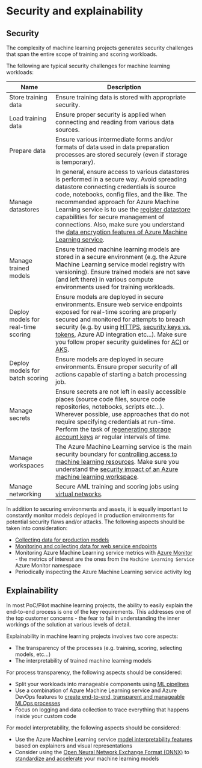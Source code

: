 # Security and explainability

## Security

The complexity of machine learning projects generates security challenges that span the entire scope of training and scoring workloads. 

The following are typical security challenges for machine learning workloads:

Name | Description
--- | ---
Store training data | Ensure training data is stored with appropriate security.
Load training data | Ensure proper security is applied when connecting and reading from various data sources.
Prepare data | Ensure various intermediate forms and/or formats of data used in data preparation processes are stored securely (even if storage is temporary).
Manage datastores | In general, ensure access to various datastores is performed in a secure way. Avoid spreading datastore connecting credentials is source code, notebooks, config files, and the like. The recommended approach for Azure Machine Learning service is to use the [register datastore](https://docs.microsoft.com/en-us/azure/machine-learning/service/how-to-access-data) capabilities for secure management of connections. Also, make sure you understand the [data encryption features of Azure Machine Learning service](https://docs.microsoft.com/en-us/azure/machine-learning/service/concept-enterprise-security#data-encryption).
Manage trained models | Ensure trained machine learning models are stored in a secure environment (e.g. the Azure Machine Learning service model registry with versioning). Ensure trained models are not save (and left there) in various compute environments used for training workloads.
Deploy models for real-time scoring | Ensure models are deployed in secure environments. Ensure web service endpoints exposed for real-time scoring are properly secured and monitored for attempts to breach security (e.g. by using [HTTPS](https://docs.microsoft.com/en-us/azure/machine-learning/service/how-to-secure-web-service), [security keys vs. tokens](https://docs.microsoft.com/en-us/azure/machine-learning/service/concept-enterprise-security#authentication-for-web-service-deployment), Azure AD integration etc...). Make sure you follow proper security guidelines for [ACI](https://docs.microsoft.com/en-us/azure/container-instances/container-instances-image-security) or [AKS](https://docs.microsoft.com/en-in/azure/aks/concepts-security).
Deploy models for batch scoring | Ensure models are deployed in secure environments. Ensure proper security of all actions capable of starting a batch processing job.
Manage secrets | Ensure secrets are not left in easily accessible places (source code files, source code repositories, notebooks, scripts etc...). Wherever possible, use approaches that do not require specifying credentials at run-time. Perform the task of [regenerating storage account keys](https://docs.microsoft.com/en-us/azure/machine-learning/service/how-to-change-storage-access-key) ar regular intervals of time.
Manage workspaces | The Azure Machine Learning service is the main security boundary for [controlling access to machine learning resources](https://docs.microsoft.com/en-us/azure/machine-learning/service/concept-enterprise-security#authorization). Make sure you understand the [security impact of an Azure machine learning workspace](https://docs.microsoft.com/en-us/azure/machine-learning/service/concept-enterprise-security#securing-compute-targets-and-data).
Manage networking | Secure AML training and scoring jobs using [virtual networks](https://docs.microsoft.com/en-us/azure/machine-learning/service/how-to-enable-virtual-network).


In addition to securing environments and assets, it is equally important to constantly monitor models deployed in production environments for potential security flaws and/or attacks. The following aspects should be taken into consideration:

- [Collecting data for production models](https://docs.microsoft.com/en-us/azure/machine-learning/service/how-to-access-data)
- [Monitoring and collecting data for web service endpoints](https://docs.microsoft.com/en-us/azure/machine-learning/service/how-to-enable-app-insights)
- Monitoring Azure Machine Learning service metrics with [Azure Monitor](https://docs.microsoft.com/en-us/azure/azure-monitor/platform/data-platform-metrics) - the metrics of interest are the ones from the ```Machine Learning Service``` Azure Monitor namespace
- Periodically inspecting the Azure Machine Learning service activity log

## Explainability

In most PoC/Pilot machine learning projects, the ability to easily explain the end-to-end process is one of the key requirements. This addresses one of the top customer concerns - the fear to fail in understanding the inner workings of the solution at various levels of detail.

Explainability in machine learning projects involves two core aspects:

- The transparency of the processes (e.g. training, scoring, selecting models, etc...)
- The interpretability of trained machine learning models

For process transparency, the following aspects should be considered:

- Split your workloads into manageable components using [ML pipelines](https://docs.microsoft.com/en-us/azure/machine-learning/service/concept-ml-pipelines)
- Use a combination of Azure Machine Learning service and Azure DevOps features to [create end-to-end, transparent and manageable MLOps processes](https://docs.microsoft.com/en-us/azure/devops/pipelines/targets/azure-machine-learning)
- Focus on logging and data collection to trace everything that happens inside your custom code

For model interpretability, the following aspects should be considered:

- Use the Azure Machine Learning service [model interpretability features](https://docs.microsoft.com/en-us/azure/machine-learning/service/machine-learning-interpretability-explainability) based on explainers and visual representations
- Consider using the [Open Neural Network Exchange Format (ONNX)](https://onnx.ai/) to [standardize and accelerate](https://docs.microsoft.com/en-us/azure/machine-learning/service/concept-onnx) your machine learning models
